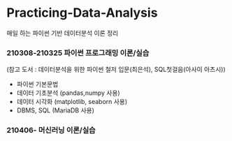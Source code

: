 # Practicing-Data-Analysis
매일 하는 파이썬 기반 데이터분석 이론 정리

### 210308-210325 파이썬 프로그래밍 이론/실습
(참고 도서 : 데이터분석을 위한 파이썬 철저 입문(최은석), SQL첫걸음(아사이 아츠시))
- 파이썬 기본문법
- 데이터 기초분석 (pandas,numpy 사용)
- 데이터 시각화 (matplotlib, seaborn 사용)
- DBMS, SQL (MariaDB 사용)

### 210406- 머신러닝 이론/실습
